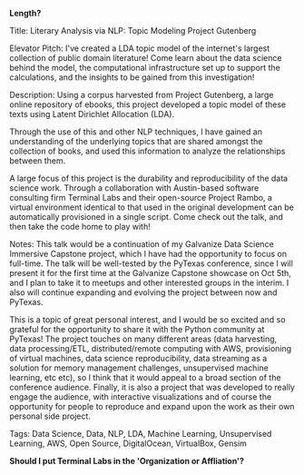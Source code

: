 __Length?__

Title:
Literary Analysis via NLP: Topic Modeling Project Gutenberg

Elevator Pitch: 
I've created a LDA topic model of the internet's largest collection of public domain literature!  Come learn about the data science behind the model, the computational infrastructure set up to support the calculations, and the insights to be gained from this investigation!

Description:
Using a corpus harvested from Project Gutenberg, a large online repository of ebooks, this project developed a topic model of these texts using Latent Dirichlet Allocation (LDA).

Through the use of this and other NLP techniques, I have gained an understanding of the underlying topics that are shared amongst the collection of books, and used this information to analyze the relationships between them.

A large focus of this project is the durability and reproducibility of the data science work.  Through a collaboration with Austin-based software consulting firm Terminal Labs and their open-source Project Rambo, a virtual environment identical to that used in the original development can be automatically provisioned in a single script.  Come check out the talk, and then take the code home to play with!

Notes:
This talk would be a continuation of my Galvanize Data Science Immersive Capstone project, which I have had the opportunity to focus on full-time.  The talk will be well-tested by the PyTexas conference, since I will present it for the first time at the Galvanize Capstone showcase on Oct 5th, and I plan to take it to meetups and other interested groups in the interim.  I also will continue expanding and evolving the project between now and PyTexas.  

This is a topic of great personal interest, and I would be so excited and so grateful for the opportunity to share it with the Python community at PyTexas!  The project touches on many different areas (data harvesting, data processing/ETL, distributed/remote computing with AWS, provisioning of virtual machines, data science reproducibility, data streaming as a solution for memory management challenges, unsupervised machine learning, etc etc), so I think that it would appeal to a broad section of the conference audience.  Finally, it is also a project that was developed to really engage the audience, with interactive visualizations and of course the opportunity for people to reproduce and expand upon the work as their own personal side project.

Tags: Data Science, Data, NLP, LDA, Machine Learning, Unsupervised Learning, AWS, Open Source, DigitalOcean, VirtualBox, Gensim

__Should I put Terminal Labs in the 'Organization or Affliation'?__

